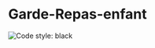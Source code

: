 # Garde-Repas-enfant  
![Code style: black](https://img.shields.io/badge/code%20style-black-000000.svg)

